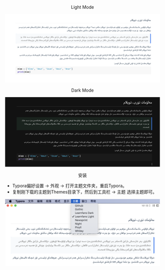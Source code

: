 <p align="center">Light Mode</p>

![](preview-light.png)

<p align="center">Dark Mode</p>

![](preview-dark.png)

<p align="center">安装</p>

* Typora偏好设置 → 外观 → 打开主题文件夹，重启Typora。
* 复制刚下载的主题到Themes目录下，然后到工具栏 → 主题 选择主题即可。

![](preview-theme.png)
